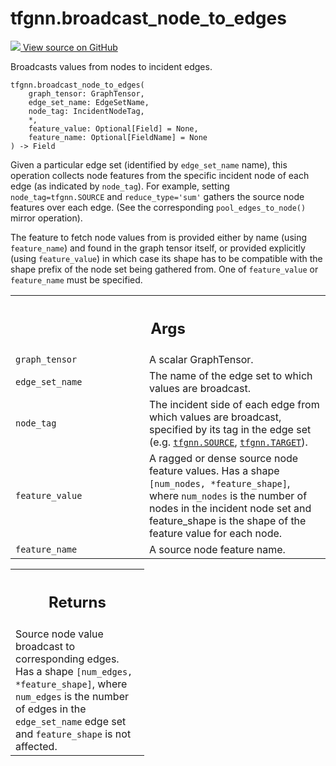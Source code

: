 # tfgnn.broadcast_node_to_edges

<!-- Insert buttons and diff -->

<a target="_blank" href="https://github.com/tensorflow/gnn/tree/master/tensorflow_gnn/graph/broadcast_ops.py#L36-L81">
<img src="https://www.tensorflow.org/images/GitHub-Mark-32px.png" /> View source
on GitHub </a>

Broadcasts values from nodes to incident edges.

<pre class="devsite-click-to-copy prettyprint lang-py tfo-signature-link">
<code>tfgnn.broadcast_node_to_edges(
    graph_tensor: GraphTensor,
    edge_set_name: EdgeSetName,
    node_tag: IncidentNodeTag,
    *,
    feature_value: Optional[Field] = None,
    feature_name: Optional[FieldName] = None
) -> Field
</code></pre>

<!-- Placeholder for "Used in" -->

Given a particular edge set (identified by `edge_set_name` name), this operation
collects node features from the specific incident node of each edge (as
indicated by `node_tag`). For example, setting `node_tag=tfgnn.SOURCE` and
`reduce_type='sum'` gathers the source node features over each edge. (See the
corresponding `pool_edges_to_node()` mirror operation).

The feature to fetch node values from is provided either by name (using
`feature_name`) and found in the graph tensor itself, or provided explicitly
(using `feature_value`) in which case its shape has to be compatible with the
shape prefix of the node set being gathered from. One of `feature_value` or
`feature_name` must be specified.

<!-- Tabular view -->

 <table class="responsive fixed orange">
<colgroup><col width="214px"><col></colgroup>
<tr><th colspan="2"><h2 class="add-link">Args</h2></th></tr>

<tr>
<td>
<code>graph_tensor</code><a id="graph_tensor"></a>
</td>
<td>
A scalar GraphTensor.
</td>
</tr><tr>
<td>
<code>edge_set_name</code><a id="edge_set_name"></a>
</td>
<td>
The name of the edge set to which values are broadcast.
</td>
</tr><tr>
<td>
<code>node_tag</code><a id="node_tag"></a>
</td>
<td>
The incident side of each edge from which values are broadcast,
specified by its tag in the edge set (e.g. <a href="../tfgnn.md#SOURCE"><code>tfgnn.SOURCE</code></a>,
<a href="../tfgnn.md#TARGET"><code>tfgnn.TARGET</code></a>).
</td>
</tr><tr>
<td>
<code>feature_value</code><a id="feature_value"></a>
</td>
<td>
A ragged or dense source node feature values. Has a shape
<code>[num_nodes, *feature_shape]</code>, where <code>num_nodes</code> is the number of nodes in
the incident node set and feature_shape is the shape of the feature value
for each node.
</td>
</tr><tr>
<td>
<code>feature_name</code><a id="feature_name"></a>
</td>
<td>
A source node feature name.
</td>
</tr>
</table>

<!-- Tabular view -->

 <table class="responsive fixed orange">
<colgroup><col width="214px"><col></colgroup>
<tr><th colspan="2"><h2 class="add-link">Returns</h2></th></tr>
<tr class="alt">
<td colspan="2">
Source node value broadcast to corresponding edges. Has a shape <code>[num_edges,
*feature_shape]</code>, where <code>num_edges</code> is the number of edges in the
<code>edge_set_name</code> edge set and <code>feature_shape</code> is not affected.
</td>
</tr>

</table>
